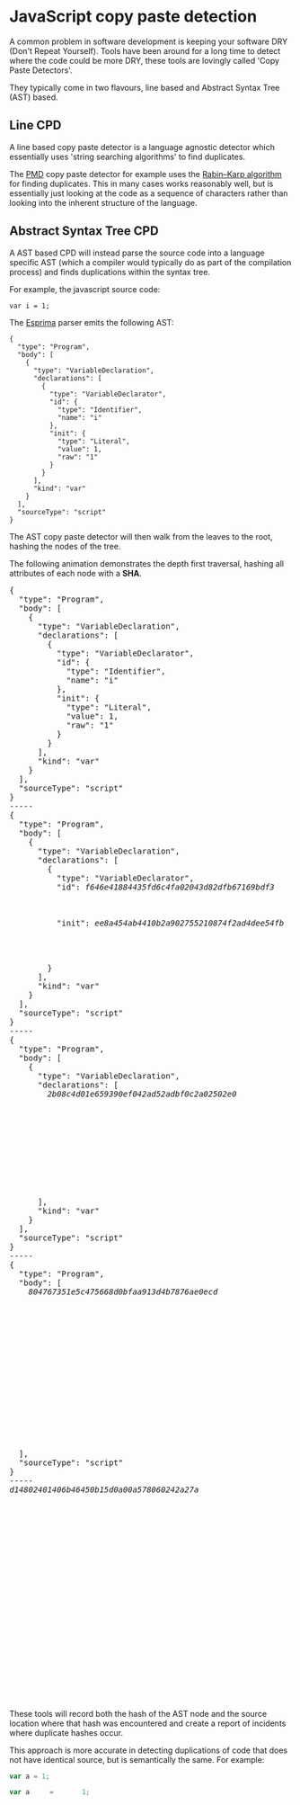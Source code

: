 # JavaScript copy paste detection

A common problem in software development is keeping your software DRY (Don't Repeat Yourself). Tools have been around for a long time to detect where the code could be more DRY, these tools are lovingly called 'Copy Paste Detectors'.

They typically come in two flavours, line based and Abstract Syntax Tree (AST) based.

## Line CPD

A line based copy paste detector is a language agnostic detector which essentially uses 'string searching algorithms' to find duplicates.

The [PMD](http://pmd.github.io/) copy paste detector for example uses the [Rabin–Karp algorithm](https://en.wikipedia.org/wiki/Rabin%E2%80%93Karp_algorithm) for finding duplicates. This in many cases works reasonably well, but is essentially just looking at the code as a sequence of characters rather than looking into the inherent structure of the language.

## Abstract Syntax Tree CPD

A AST based CPD will instead parse the source code into a language specific AST (which a compiler would typically do as part of the compilation process) and finds duplications within the syntax tree.

For example, the javascript source code:

```
var i = 1;
```

The [Esprima](http://esprima.org) parser emits the following AST:

```
{
  "type": "Program",
  "body": [
    {
      "type": "VariableDeclaration",
      "declarations": [
        {
          "type": "VariableDeclarator",
          "id": {
            "type": "Identifier",
            "name": "i"
          },
          "init": {
            "type": "Literal",
            "value": 1,
            "raw": "1"
          }
        }
      ],
      "kind": "var"
    }
  ],
  "sourceType": "script"
}
```

The AST copy paste detector will then walk from the leaves to the root, hashing the nodes of the tree.

The following animation demonstrates the depth first traversal, hashing all attributes of each node with a **SHA**.

<pre class="asciimate">
{
  "type": "Program",
  "body": [
    {
      "type": "VariableDeclaration",
      "declarations": [
        {
          "type": "VariableDeclarator",
          "id": {
            "type": "Identifier",
            "name": "i"
          },
          "init": {
            "type": "Literal",
            "value": 1,
            "raw": "1"
          }
        }
      ],
      "kind": "var"
    }
  ],
  "sourceType": "script"
}
-----
{
  "type": "Program",
  "body": [
    {
      "type": "VariableDeclaration",
      "declarations": [
        {
          "type": "VariableDeclarator",
          "id": <em>f646e41884435fd6c4fa02043d82dfb67169bdf3</em>



          "init": <em>ee8a454ab4410b2a902755210874f2ad4dee54fb</em>




        }
      ],
      "kind": "var"
    }
  ],
  "sourceType": "script"
}
-----
{
  "type": "Program",
  "body": [
    {
      "type": "VariableDeclaration",
      "declarations": [
        <em>2b08c4d01e659390ef042ad52adbf0c2a02502e0</em>











      ],
      "kind": "var"
    }
  ],
  "sourceType": "script"
}
-----
{
  "type": "Program",
  "body": [
    <em>804767351e5c475668d0bfaa913d4b7876ae0ecd</em>

















  ],
  "sourceType": "script"
}
-----
<em>d14802401406b46450b15d0a00a578060242a27a</em>























</pre>

These tools will record both the hash of the AST node and the source location where that hash was encountered and create a report of incidents where duplicate hashes occur.

This approach is more accurate in detecting duplications of code that does not have identical source, but is semantically the same. For example:

```javascript
var a = 1;
```

```javascript
var a     =       1;
```
